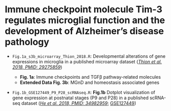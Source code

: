 # Immune checkpoint molecule Tim-3 regulates microglial function and the development of Alzheimer’s disease pathology

* `Fig.1a_s3b_microarray_Thion_2018.R`: Developmental alterations of gene expressions in microglia in a published microarray dataset ([*Thion et al. 2018, PMID: 29275859*](https://pubmed.ncbi.nlm.nih.gov/29275859/))
    * **Fig. 1a**: Immune checkpoints and TGFβ pathway-related molecules 
    * **Extended Data Fig. 3b**: MGnD and homeostasis associated genes
    
* `Fig.1b_GSE127449_P9_P28_scRNAseq.R`: **Fig.1b** Dotplot visualization of gene expression at postnatal stages (P9 and P28) in a published scRNA-seq dataset ([*He et al. 2018, PMID: 34982959*](https://pubmed.ncbi.nlm.nih.gov/34982959/); [GSE127449](https://www.ncbi.nlm.nih.gov/geo/query/acc.cgi?acc=GSE127449))